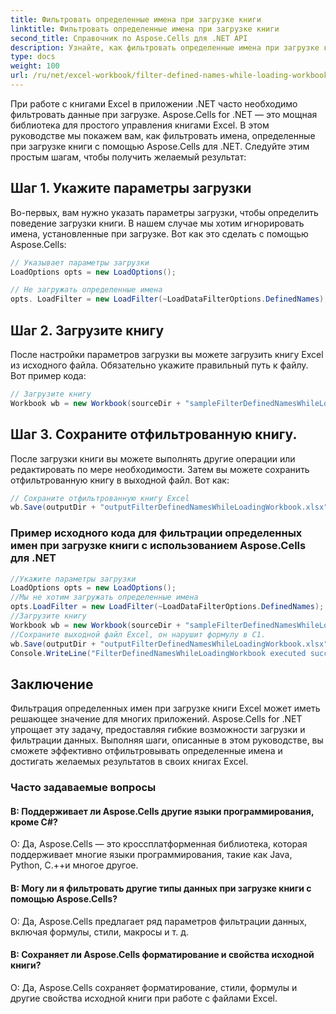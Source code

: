 ```yaml
---
title: Фильтровать определенные имена при загрузке книги
linktitle: Фильтровать определенные имена при загрузке книги
second_title: Справочник по Aspose.Cells для .NET API
description: Узнайте, как фильтровать определенные имена при загрузке книги Excel с помощью Aspose.Cells для .NET.
type: docs
weight: 100
url: /ru/net/excel-workbook/filter-defined-names-while-loading-workbook/
---
```

При работе с книгами Excel в приложении .NET часто необходимо фильтровать данные при загрузке. Aspose.Cells for .NET — это мощная библиотека для простого управления книгами Excel. В этом руководстве мы покажем вам, как фильтровать имена, определенные при загрузке книги с помощью Aspose.Cells для .NET. Следуйте этим простым шагам, чтобы получить желаемый результат:

## Шаг 1. Укажите параметры загрузки

Во-первых, вам нужно указать параметры загрузки, чтобы определить поведение загрузки книги. В нашем случае мы хотим игнорировать имена, установленные при загрузке. Вот как это сделать с помощью Aspose.Cells:

```csharp
// Указывает параметры загрузки
LoadOptions opts = new LoadOptions();

// Не загружать определенные имена
opts. LoadFilter = new LoadFilter(~LoadDataFilterOptions.DefinedNames);
```

## Шаг 2. Загрузите книгу

После настройки параметров загрузки вы можете загрузить книгу Excel из исходного файла. Обязательно укажите правильный путь к файлу. Вот пример кода:

```csharp
// Загрузите книгу
Workbook wb = new Workbook(sourceDir + "sampleFilterDefinedNamesWhileLoadingWorkbook.xlsx", opts);
```

## Шаг 3. Сохраните отфильтрованную книгу.

После загрузки книги вы можете выполнять другие операции или редактировать по мере необходимости. Затем вы можете сохранить отфильтрованную книгу в выходной файл. Вот как:

```csharp
// Сохраните отфильтрованную книгу Excel
wb.Save(outputDir + "outputFilterDefinedNamesWhileLoadingWorkbook.xlsx");
```

### Пример исходного кода для фильтрации определенных имен при загрузке книги с использованием Aspose.Cells для .NET 
```csharp
//Укажите параметры загрузки
LoadOptions opts = new LoadOptions();
//Мы не хотим загружать определенные имена
opts.LoadFilter = new LoadFilter(~LoadDataFilterOptions.DefinedNames);
//Загрузите книгу
Workbook wb = new Workbook(sourceDir + "sampleFilterDefinedNamesWhileLoadingWorkbook.xlsx", opts);
//Сохраните выходной файл Excel, он нарушит формулу в C1.
wb.Save(outputDir + "outputFilterDefinedNamesWhileLoadingWorkbook.xlsx");
Console.WriteLine("FilterDefinedNamesWhileLoadingWorkbook executed successfully.");
```

## Заключение

Фильтрация определенных имен при загрузке книги Excel может иметь решающее значение для многих приложений. Aspose.Cells for .NET упрощает эту задачу, предоставляя гибкие возможности загрузки и фильтрации данных. Выполняя шаги, описанные в этом руководстве, вы сможете эффективно отфильтровывать определенные имена и достигать желаемых результатов в своих книгах Excel.


### Часто задаваемые вопросы

#### В: Поддерживает ли Aspose.Cells другие языки программирования, кроме C#?
    
О: Да, Aspose.Cells — это кроссплатформенная библиотека, которая поддерживает многие языки программирования, такие как Java, Python, C.++и многое другое.

#### В: Могу ли я фильтровать другие типы данных при загрузке книги с помощью Aspose.Cells?
    
О: Да, Aspose.Cells предлагает ряд параметров фильтрации данных, включая формулы, стили, макросы и т. д.

#### В: Сохраняет ли Aspose.Cells форматирование и свойства исходной книги?
    
О: Да, Aspose.Cells сохраняет форматирование, стили, формулы и другие свойства исходной книги при работе с файлами Excel.